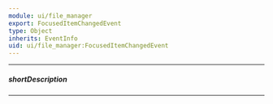 ```yaml
---
module: ui/file_manager
export: FocusedItemChangedEvent
type: Object
inherits: EventInfo
uid: ui/file_manager:FocusedItemChangedEvent
---
```

---
##### shortDescription
<!-- Description goes here -->

---
<!-- Description goes here -->